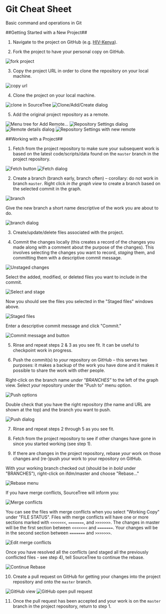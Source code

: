 # Git Cheat Sheet
Basic command and operations in Git

##Getting Started with a New Project##
1) Navigate to the project on GitHub (e.g. [HIV-Kenya](https://github.com/InstituteforDiseaseModeling/HIV-Kenya)).

2) Fork the project to have your personal copy on GitHub.

![fork project](https://github.com/clorton/git-cheat-sheet/raw/master/images/github-fork.png)

3) Copy the project URL in order to clone the repository on your local machine.

![copy url](https://github.com/clorton/git-cheat-sheet/raw/master/images/github-copy-url.png)

4) Clone the project on your local machine.

![clone in SourceTree](https://github.com/clorton/git-cheat-sheet/raw/master/images/source-tree-clone.png)
![Clone/Add/Create dialog](https://github.com/clorton/git-cheat-sheet/raw/master/images/source-tree-clone-dialog.png)

5) Add the original project repository as a remote.

![Menu tree for Add Remote...](https://github.com/clorton/git-cheat-sheet/raw/master/images/source-tree-add-remote-menu.png)
![Repository Settings dialog](https://github.com/clorton/git-cheat-sheet/raw/master/images/source-tree-repository-settings-dialog.png)
![Remote details dialog](https://github.com/clorton/git-cheat-sheet/raw/master/images/source-tree-remote-details-dialog.png)
![Repository Settings with new remote](https://github.com/clorton/git-cheat-sheet/raw/master/images/source-tree-remote-details-dialog.png)

##Working with a Project##
1)	Fetch from the project repository to make sure your subsequent work is based on the latest code/scripts/data found on the ```master``` branch in the project repository.

![Fetch button](https://github.com/clorton/git-cheat-sheet/raw/master/images/source-tree-fetch.png)
![Fetch dialog](https://github.com/clorton/git-cheat-sheet/raw/master/images/source-tree-fetch-dialog.png)

2)	Create a branch (branch early, branch often) – corollary: do not work in branch ```master```. Right click _in the graph view_ to create a branch based on the selected commit in the graph.

![branch](https://github.com/clorton/git-cheat-sheet/raw/master/images/source-tree-branch.png)

Give the new branch a short name descriptive of the work you are about to do.

![branch dialog](https://github.com/clorton/git-cheat-sheet/raw/master/images/source-tree-new-branch-dialog.png)

3)	Create/update/delete files associated with the project.

4)	Commit the changes locally (this creates a record of the changes you made along with a comment about the purpose of the changes). This involves selecting the changes you want to record, _staging_ them, and committing them with a descriptive commit message.

![Unstaged changes](https://github.com/clorton/git-cheat-sheet/raw/master/images/source-tree-unstaged-changes.png)

Select the added, modified, or deleted files you want to include in the commit.

![Select and stage](https://github.com/clorton/git-cheat-sheet/raw/master/images/source-tree-stage.png)

Now you should see the files you selected in the "Staged files" windows above.

![Staged files](https://github.com/clorton/git-cheat-sheet/raw/master/images/source-tree-staged.png)

Enter a descriptive commit message and click "Commit."

![Commit message and button](https://github.com/clorton/git-cheat-sheet/raw/master/images/source-tree-commit-message.png)

5)	Rinse and repeat steps 2 & 3 as you see fit. It can be useful to checkpoint work in progress.

6)	Push the commit(s) to _your_ repository on GitHub – this serves two purposes: it makes a backup of the work you have done and it makes it possible to share the work with other people.

Right-click on the branch name _under "BRANCHES"_ to the left of the graph view. Select _your_ repository under the "Push to" menu option.

![Push options](https://github.com/clorton/git-cheat-sheet/raw/master/images/source-tree-push.png)

Double check that you have the right repository (the name and URL are shown at the top) and the branch you want to push.

![Push dialog](https://github.com/clorton/git-cheat-sheet/raw/master/images/source-tree-push-dialog.png)

7)	Rinse and repeat steps 2 through 5 as you see fit.

8)	Fetch from the project repository to see if other changes have gone in since you started working (see step 1).

9)	If there are changes in the project repository, rebase _your_ work on those changes and (re-)push your work to your repository on GitHub.

With your working branch checked out (should be in *bold* under "BRANCHES"), right-click on ifdm/master and choose "Rebase..."

![Rebase menu](https://github.com/clorton/git-cheat-sheet/raw/master/images/source-tree-rebase-menu.png)

If you have merge conflicts, SourceTree will inform you:

![Merge conflicts](https://github.com/clorton/git-cheat-sheet/raw/master/images/source-tree-merge-conflicts.png)

You can see the files with merge conflicts when you select "Working Copy" under "FILE STATUS". Files with merge conflicts will have one or more sections marked with ```<<<<<<<```, ```=======```, and ```>>>>>>>```. The changes in master will be the first section between ```<<<<<<<``` and ```=======```. Your changes will be in the second section between ```=======``` and ```>>>>>>>```.

![Edit merge conflicts](https://github.com/clorton/git-cheat-sheet/raw/master/images/merge-conflicts.png)

Once you have resolved all the conflicts (and staged all the previously conflicted files - see step 4), tell SourceTree to continue the rebase.

![Continue Rebase](https://github.com/clorton/git-cheat-sheet/raw/master/images/source-tree-continue-rebase.png)

10)	Create a pull request on GitHub for getting your changes into the project repository and onto the ```master``` branch.

![GitHub view](https://github.com/clorton/git-cheat-sheet/raw/master/images/github-initiate-pull-request.png)
![GitHub  open pull request](https://github.com/clorton/git-cheat-sheet/raw/master/images/github-open-pull-request.png)

11)	Once the pull request has been accepted and your work is on the ```master``` branch in the project repository, return to step 1.
